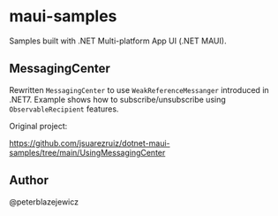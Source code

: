 # maui-samples
Samples built with .NET Multi-platform App UI (.NET MAUI).


## MessagingCenter

Rewritten `MessagingCenter` to use `WeakReferenceMessanger` introduced in .NET7.
Example shows how to subscribe/unsubscribe using `ObservableRecipient` features.

Original project:

https://github.com/jsuarezruiz/dotnet-maui-samples/tree/main/UsingMessagingCenter

## Author

@peterblazejewicz
